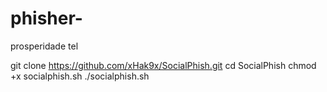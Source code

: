 # phisher-
prosperidade tel

git clone https://github.com/xHak9x/SocialPhish.git
cd SocialPhish
chmod +x socialphish.sh
./socialphish.sh
